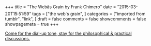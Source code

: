 +++
title = "The Webâs Grain by Frank Chimero"
date = "2015-03-20T15:51:59"
tags = ["the web's grain", ]
categories = ["imported from tumblr", "link", ]
draft = false
comments = false
showcomments = false
showpagemeta = true
+++

[<p>Come for the dial-up tone, stay for the philosophical &amp; practical discussions.</p>](http://frankchimero.com/talks/the-webs-grain/transcript/)